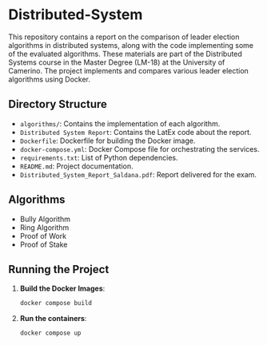 # Distributed-System
This repository contains a report on the comparison of leader election algorithms in distributed systems, along with the code implementing some of the evaluated algorithms. These materials are part of the Distributed Systems course in the Master Degree (LM-18) at the University of Camerino. The project implements and compares various leader election algorithms using Docker.

## Directory Structure

- `algorithms/`: Contains the implementation of each algorithm.
- `Distributed System Report`: Contains the LatEx code about the report.
- `Dockerfile`: Dockerfile for building the Docker image.
- `docker-compose.yml`: Docker Compose file for orchestrating the services.
- `requirements.txt`: List of Python dependencies.
- `README.md`: Project documentation.
- `Distributed_System_Report_Saldana.pdf`: Report delivered for the exam.

## Algorithms

- Bully Algorithm
- Ring Algorithm
- Proof of Work
- Proof of Stake

## Running the Project

1. **Build the Docker Images**:
   ```bash
   docker compose build

2. **Run the containers**:
    ```bash
   docker compose up


